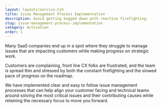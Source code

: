 ```yaml
---
layout: layouts/service.njk
title: Issue Management Process Implementation
description: Avoid getting bogged down with reactive firefighting.
slug: issue-management-process-implementation
category: Activation
order: 1
---
```

Many SaaS companies end up in a spot where they struggle to manage issues that are impacting customers while making progress on strategic work.

Customers are complaining, front line CX folks are frustrated, and the team is spread thin and stressed by both the constant firefighting and the slowed pace of progress on the roadmap.

We have implemented clear and easy to follow issue management processes that can help align your customer facing and technical teams around solving the most critical issues and their contributing causes while retaining the necessary focus to move you forward.
